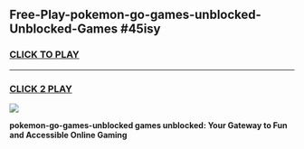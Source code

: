 
## Free-Play-pokemon-go-games-unblocked-Unblocked-Games #45isy
<h3>
<a href="https://news.freeplayer.one?title=pokemon-go-games-unblocked&ref=8M">CLICK TO PLAY</a></h3>
<hr>

<h3>
<a href="https://news.freeplayer.one?title=pokemon-go-games-unblocked&ref=8M">CLICK 2 PLAY</a>
  
</h3>

<a href="https://news.freeplayer.one?title=pokemon-go-games-unblocked&ref=8M"><img src="https://clearcache.store/games.png"></a>


**pokemon-go-games-unblocked games unblocked: Your Gateway to Fun and Accessible Online Gaming**
